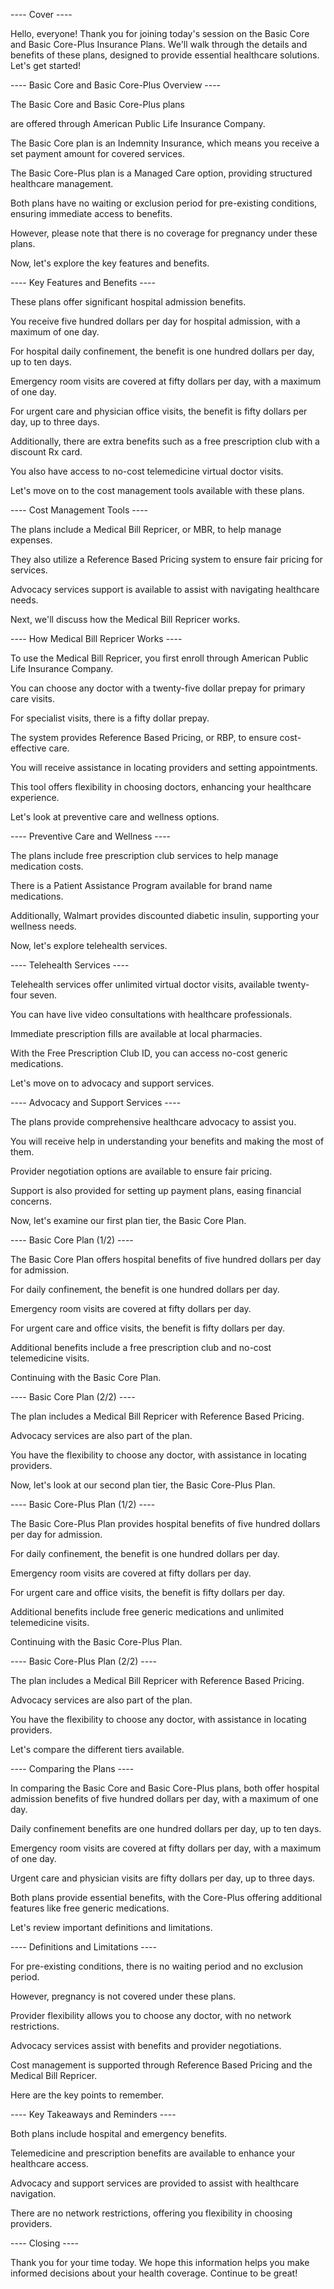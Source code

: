 ---- Cover ----

Hello, everyone! Thank you for joining today's session on the Basic Core and Basic Core-Plus Insurance Plans. We'll walk through the details and benefits of these plans, designed to provide essential healthcare solutions. Let's get started!

---- Basic Core and Basic Core-Plus Overview ----

The Basic Core and Basic Core-Plus plans

are offered through American Public Life Insurance Company. 

The Basic Core plan is an Indemnity Insurance, which means you receive a set payment amount for covered services. 

The Basic Core-Plus plan is a Managed Care option, providing structured healthcare management. 

Both plans have no waiting or exclusion period for pre-existing conditions, ensuring immediate access to benefits. 

However, please note that there is no coverage for pregnancy under these plans.

Now, let's explore the key features and benefits.

---- Key Features and Benefits ----

These plans offer significant hospital admission benefits. 

You receive five hundred dollars per day for hospital admission, with a maximum of one day. 

For hospital daily confinement, the benefit is one hundred dollars per day, up to ten days. 

Emergency room visits are covered at fifty dollars per day, with a maximum of one day. 

For urgent care and physician office visits, the benefit is fifty dollars per day, up to three days. 

Additionally, there are extra benefits such as a free prescription club with a discount Rx card. 

You also have access to no-cost telemedicine virtual doctor visits.

Let's move on to the cost management tools available with these plans.

---- Cost Management Tools ----

The plans include a Medical Bill Repricer, or MBR, to help manage expenses. 

They also utilize a Reference Based Pricing system to ensure fair pricing for services. 

Advocacy services support is available to assist with navigating healthcare needs.

Next, we'll discuss how the Medical Bill Repricer works.

---- How Medical Bill Repricer Works ----

To use the Medical Bill Repricer, you first enroll through American Public Life Insurance Company. 

You can choose any doctor with a twenty-five dollar prepay for primary care visits. 

For specialist visits, there is a fifty dollar prepay. 

The system provides Reference Based Pricing, or RBP, to ensure cost-effective care. 

You will receive assistance in locating providers and setting appointments. 

This tool offers flexibility in choosing doctors, enhancing your healthcare experience.

Let's look at preventive care and wellness options.

---- Preventive Care and Wellness ----

The plans include free prescription club services to help manage medication costs. 

There is a Patient Assistance Program available for brand name medications. 

Additionally, Walmart provides discounted diabetic insulin, supporting your wellness needs.

Now, let's explore telehealth services.

---- Telehealth Services ----

Telehealth services offer unlimited virtual doctor visits, available twenty-four seven. 

You can have live video consultations with healthcare professionals. 

Immediate prescription fills are available at local pharmacies. 

With the Free Prescription Club ID, you can access no-cost generic medications.

Let's move on to advocacy and support services.

---- Advocacy and Support Services ----

The plans provide comprehensive healthcare advocacy to assist you. 

You will receive help in understanding your benefits and making the most of them. 

Provider negotiation options are available to ensure fair pricing. 

Support is also provided for setting up payment plans, easing financial concerns.

Now, let's examine our first plan tier, the Basic Core Plan.

---- Basic Core Plan (1/2) ----

The Basic Core Plan offers hospital benefits of five hundred dollars per day for admission. 

For daily confinement, the benefit is one hundred dollars per day. 

Emergency room visits are covered at fifty dollars per day. 

For urgent care and office visits, the benefit is fifty dollars per day. 

Additional benefits include a free prescription club and no-cost telemedicine visits.

Continuing with the Basic Core Plan.

---- Basic Core Plan (2/2) ----

The plan includes a Medical Bill Repricer with Reference Based Pricing. 

Advocacy services are also part of the plan. 

You have the flexibility to choose any doctor, with assistance in locating providers.

Now, let's look at our second plan tier, the Basic Core-Plus Plan.

---- Basic Core-Plus Plan (1/2) ----

The Basic Core-Plus Plan provides hospital benefits of five hundred dollars per day for admission. 

For daily confinement, the benefit is one hundred dollars per day. 

Emergency room visits are covered at fifty dollars per day. 

For urgent care and office visits, the benefit is fifty dollars per day. 

Additional benefits include free generic medications and unlimited telemedicine visits.

Continuing with the Basic Core-Plus Plan.

---- Basic Core-Plus Plan (2/2) ----

The plan includes a Medical Bill Repricer with Reference Based Pricing. 

Advocacy services are also part of the plan. 

You have the flexibility to choose any doctor, with assistance in locating providers.

Let's compare the different tiers available.

---- Comparing the Plans ----

In comparing the Basic Core and Basic Core-Plus plans, both offer hospital admission benefits of five hundred dollars per day, with a maximum of one day. 

Daily confinement benefits are one hundred dollars per day, up to ten days. 

Emergency room visits are covered at fifty dollars per day, with a maximum of one day. 

Urgent care and physician visits are fifty dollars per day, up to three days. 

Both plans provide essential benefits, with the Core-Plus offering additional features like free generic medications.

Let's review important definitions and limitations.

---- Definitions and Limitations ----

For pre-existing conditions, there is no waiting period and no exclusion period. 

However, pregnancy is not covered under these plans. 

Provider flexibility allows you to choose any doctor, with no network restrictions. 

Advocacy services assist with benefits and provider negotiations. 

Cost management is supported through Reference Based Pricing and the Medical Bill Repricer.

Here are the key points to remember.

---- Key Takeaways and Reminders ----

Both plans include hospital and emergency benefits. 

Telemedicine and prescription benefits are available to enhance your healthcare access. 

Advocacy and support services are provided to assist with healthcare navigation. 

There are no network restrictions, offering you flexibility in choosing providers.

---- Closing ----

Thank you for your time today. We hope this information helps you make informed decisions about your health coverage. Continue to be great!